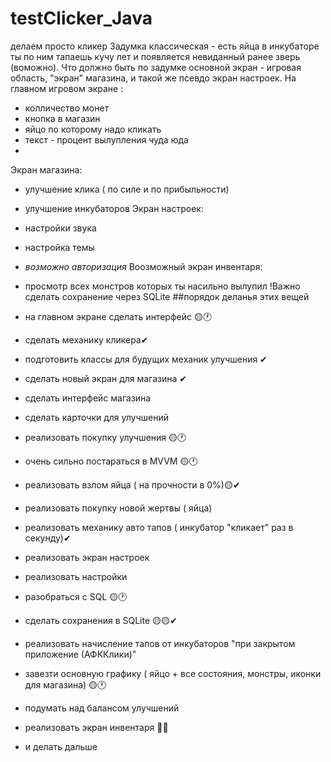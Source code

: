 # testClicker_Java
делаем просто кликер
Задумка классическая - есть яйца в инкубаторе ты по ним тапаешь кучу лет и появляется невиданный ранее зверь (воможно). Что должно быть по задумке основной экран - игровая область, "экран" магазина, и такой же псевдо экран настроек.
На главном игровом экране :
- колличество монет
- кнопка в магазин
- яйцо по которому надо кликать
- текст - процент вылупления чуда юда
-
Экран магазина:
- улучшение  клика ( по силе и по прибыльности)
- улучшение инкубаторов
Экран настроек:
- настройки звука
- настройка темы
- *возможно авторизация*
 Воозможный экран инвентаря:
 - просмотр всех монстров которых ты насильно вылупил 
 !Важно сделать сохранение через SQLite 
 ##порядок деланья этих вещей

 - на главном экране сделать интерфейс 🟡🕐
 - сделать механику кликера✔
 - подготовить классы для будущих механик улучшения ✔
 - сделать новый экран для магазина ✔
 - сделать интерфейс магазина
 - сделать карточки для улучшений
 - реализовать покупку улучшения 🟡🕐
 - очень сильно постараться в MVVM 🟡🕐
 - реализовать взлом яйца ( на прочности в 0%)🟡✔
 - реализовать покупку новой жертвы ( яйца) 
 - реализовать механику авто тапов ( инкубатор "кликает" раз в секунду)✔
 - реализовать экран настроек 
 - реализовать настройки 
 - разобраться с SQL 🟡🕐
 - сделать сохранения в SQLite 🟡🟡✔
 - реализовать начисление тапов от инкубаторов "при закрытом приложение (АФККлики)"
 - завезти основную графику ( яйцо + все состояния, монстры, иконки для магазина) 🟡🕐
 - подумать над балансом улучшений
 - реализовать экран инвентаря 🚧❔
 - и делать дальше 

